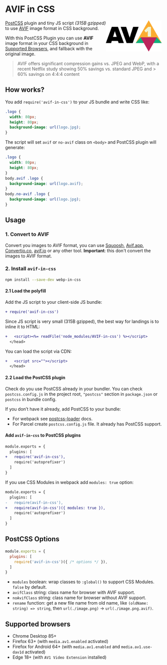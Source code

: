 # AVIF in CSS

<img src="./assets/av1.svg" align="right"
     alt="AVIF logo" width="180" height="100">

[PostCSS] plugin and tiny JS script *(315B gzipped)* to use [AVIF] image format in CSS background.

With this PostCSS Plugin you can use **AVIF** image format in your CSS background in [Supported Browsers](#supported-browsers), and fallback with the original image.

> AVIF offers significant compression gains vs. JPEG and WebP, with a recent Netflix study showing 50% savings vs. standard JPEG and > 60% savings on 4:4:4 content

## How works?

You add `require('avif-in-css')` to your JS bundle and write CSS like:

```css
.logo {
  width: 80px;
  height: 80px;
  background-image: url(logo.jpg);
}
```

The script will set `avif` or `no-avif` class on `<body>` and PostCSS plugin will generate:

```css
.logo {
  width: 80px;
  height: 80px;
}
body.avif .logo {
  background-image: url(logo.avif);
}
body.no-avif .logo {
  background-image: url(logo.jpg);
}
```

## Usage
### 1. Convert to AVIF

Convert you images to AVIF format, you can use [Squoosh], [Avif.app], [Convertio.co], [avif.io] or any other tool. **Important**: this don't convert the images to AVIF format.

### 2. Install `avif-in-css`

```sh
npm install --save-dev webp-in-css
```
#### 2.1 Load the polyfill

Add the JS script to your client-side JS bundle:

```diff js
+ require('avif-in-css')
```

Since JS script is very small (315B gzipped), the best way for landings
is to inline it to HTML:

```diff html
+   <script><%= readFile('node_modules/AVIF-in-css') %></script>
  </head>
```

You can load the script via CDN:

```diff html
+   <script src=""></script>
  </head>
```

#### 2.2 Load the PostCSS plugin

Check do you use PostCSS already in your bundler. You can check `postcss.config.js` in the project root, `"postcss"` section in `package.json` or `postcss` in bundle config.

If you don’t have it already, add PostCSS to your bundle:

* For webpack see [postcss-loader] docs.
* For Parcel create `postcss.config.js` file.
  It already has PostCSS support.
#### Add `avif-in-css` to PostCSS plugins

```diff js
module.exports = {
  plugins: [
+   require('avif-in-css'),
    require('autoprefixer')
  ]
}
```
If you use CSS Modules in webpack add `modules: true` option:

```diff js
module.exports = {
  plugins: [
-   require(avif-in-css'),
+   require(avif-in-css')({ modules: true }),
    require('autoprefixer')
  ]
}
```

## PostCSS Options

```js
module.exports = {
  plugins: [
    require('avif-in-css')({ /* options */ }),
  ]
}
```

* `modules` boolean: wrap classes to `:global()` to support CSS Modules.
  `false` by default.
* `avifClass` string: class name for browser with AVIF support.
* `noAvifClass` string: class name for browser without AVIF support.
* `rename` function: get a new file name from old name, like `(oldName: string) => string`, then `url(./image.png)` → `url(./image.png.avif)`.

## Supported browsers

* Chrome Desktop 85+
* Firefox 63+ (with `media.av1.enabled` activated)
* Firefox for Android 64+ (with `media.av1.enabled` and `media.av1.use-dav1d` activated)
* Edge 18+ (with `AV1 Video Extension` installed)

[PostCSS]: https://github.com/postcss/postcss
[AVIF]: https://aomediacodec.github.io/av1-avif/
[Squoosh]: https://squoosh.app/
[Avif.app]: https://avif.app
[Convertio.co]: https://convertio.co/avif-converter/
[avif.io]: https://avif.io/
[postcss-loader]: https://github.com/postcss/postcss-loader#usage
